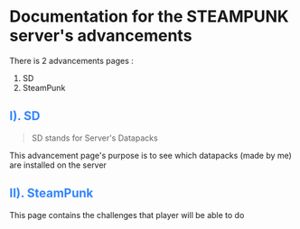 # Documentation for the STEAMPUNK server's advancements

There is 2 advancements pages :

1. SD
2. SteamPunk

## <span style="color:#3385ff">__I). SD__</span>

> SD stands for Server's Datapacks

This advancement page's purpose is to see which datapacks (made by me) are installed on the server

## <span style="color:#3385ff">__II). SteamPunk__</span>

This page contains the challenges that player will be able to do
